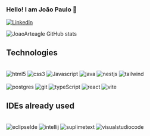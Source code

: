 ### Hello! I am João Paulo 👋

[![Linkedin](https://img.shields.io/badge/LinkedIn-0077B5?style=for-the-badge&logo=linkedin&logoColor=white)](https://www.linkedin.com/in/jo%C3%A3o-gon%C3%A7alves-532742234/)


![JoaoArteagle GitHub stats](https://github-readme-stats.vercel.app/api?username=joaoarteagle&show_icons=true&theme=dark)



## Technologies

<div style="display: inline_block"><br/>
<img align="center" alt="html5" src="https://img.shields.io/badge/HTML5-E34F26?style=for-the-badge&logo=html5&logoColor=white"> 
<img align="center" alt="css3" src="https://img.shields.io/badge/CSS3-1572B6?style=for-the-badge&logo=css3&logoColor=white"> 
<img align="center" alt="Javascript" src="https://img.shields.io/badge/JavaScript-323330?style=for-the-badge&logo=javascript&logoColor=F7DF1E">
<img align="center" alt="java" src="https://img.shields.io/badge/Java-ED8B00?style=for-the-badge&logo=openjdk&logoColor=white"> 
<img align="center" alt="nestjs" src="https://img.shields.io/badge/NestJS-E0234E?style=for-the-badge&logo=nestjs&logoColor=white">
<img align="center" alt="tailwind" src="https://img.shields.io/badge/Tailwind_CSS-38B2AC?style=for-the-badge&logo=tailwind-css&logoColor=white">
</br></br>
<img align="center" alt="postgres" src="https://img.shields.io/badge/postgres-%23316192.svg?style=for-the-badge&logo=postgresql&logoColor=white">
<img align="center" alt="git" src="https://img.shields.io/badge/GIT-E44C30?style=for-the-badge&logo=git&logoColor=white">
<img align="center" alt="typeScript" src="https://img.shields.io/badge/typescript-%23007ACC.svg?style=for-the-badge&logo=typescript&logoColor=white">
<img align="center" alt="react" src="https://img.shields.io/badge/React-20232A?style=for-the-badge&logo=react&logoColor=61DAFB">
<img align="center" alt="vite" src="https://img.shields.io/badge/Vite-646CFF?style=for-the-badge&logo=vite&logoColor=FFD62E">

</div>

 
 



## IDEs already used

<div style="display: inline_block"><br/>
<img align="center" alt="eclipseIde" src="https://img.shields.io/badge/Eclipse-2C2255?style=for-the-badge&logo=eclipse&logoColor=white"> 
<img align="center" alt="intellij" src="https://img.shields.io/badge/IntelliJ_IDEA-000000.svg?style=for-the-badge&logo=intellij-idea&logoColor=white"> 
<img align="center" alt="suplimetext" src="https://img.shields.io/badge/sublime_text-%23575757.svg?&style=for-the-badge&logo=sublime-text&logoColor=important"> 
<img align="center" alt="visualstudiocode" src="https://img.shields.io/badge/Visual_Studio_Code-0078D4?style=for-the-badge&logo=visual%20studio%20code&logoColor=white"> 
</div>


